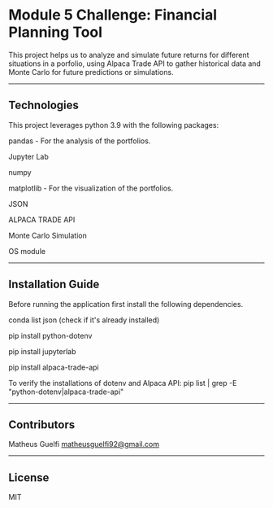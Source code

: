 # Module 5 Challenge: Financial Planning Tool

This project helps us to analyze and simulate future returns for different situations in a porfolio, using Alpaca Trade API to gather historical data and Monte Carlo for future predictions or simulations.






---

## Technologies

This project leverages python 3.9 with the following packages:

pandas - For the analysis of the portfolios.

Jupyter Lab

numpy 

matplotlib - For the visualization of the portfolios.

JSON

ALPACA TRADE API

Monte Carlo Simulation 

OS module 



---

## Installation Guide

Before running the application first install the following dependencies.

  conda list json (check if it's already installed)


  pip install python-dotenv

  pip install jupyterlab 

  pip install alpaca-trade-api



 To verify the installations of dotenv and Alpaca API:
pip list | grep -E "python-dotenv|alpaca-trade-api"



---

## Contributors

Matheus Guelfi
matheusguelfi92@gmail.com

---

## License

MIT
